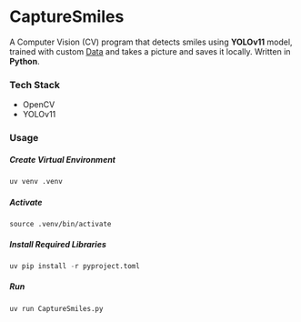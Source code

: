 # CaptureSmiles

A Computer Vision (CV) program that detects smiles using **YOLOv11** model, trained with custom [Data](https://universe.roboflow.com/selfdriving-captb/musebot/dataset/2) and takes a picture and saves it locally. Written in **Python**.

### Tech Stack
- OpenCV
- YOLOv11

### Usage
##### Create Virtual Environment
```python
uv venv .venv
```

##### Activate 
```Shell
source .venv/bin/activate
```

##### Install Required Libraries
```python
uv pip install -r pyproject.toml
```
##### Run 
```python
uv run CaptureSmiles.py
```
